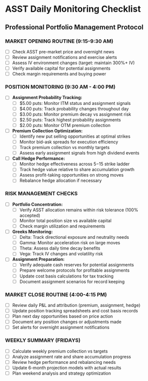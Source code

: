 
# ASST Daily Monitoring Checklist
## Professional Portfolio Management Protocol

### **MARKET OPENING ROUTINE (9:15-9:30 AM)**
- [ ] Check ASST pre-market price and overnight news
- [ ] Review assignment notifications and exercise alerts  
- [ ] Assess IV environment changes (target: maintain 300%+ IV)
- [ ] Verify available capital for potential assignments
- [ ] Check margin requirements and buying power

### **POSITION MONITORING (9:30 AM - 4:00 PM)**
- [ ] **Assignment Probability Tracking:**
  - [ ] $5.00 puts: Monitor ITM status and assignment signals
  - [ ] $4.00 puts: Track probability changes throughout day
  - [ ] $3.00 puts: Monitor premium decay vs assignment risk
  - [ ] $2.50 puts: Track highest probability assignments
  - [ ] $2.00 puts: Monitor OTM premium collection

- [ ] **Premium Collection Optimization:**
  - [ ] Identify new put selling opportunities at optimal strikes
  - [ ] Monitor bid-ask spreads for execution efficiency
  - [ ] Track premium collection vs monthly targets
  - [ ] Assess early assignment signals from high dividend events

- [ ] **Call Hedge Performance:**
  - [ ] Monitor hedge effectiveness across $5-$15 strike ladder
  - [ ] Track hedge value relative to share accumulation growth
  - [ ] Assess profit-taking opportunities on strong moves
  - [ ] Rebalance hedge allocation if necessary

### **RISK MANAGEMENT CHECKS**
- [ ] **Portfolio Concentration:**
  - [ ] Verify ASST allocation remains within risk tolerance (100% accepted)
  - [ ] Monitor total position size vs available capital
  - [ ] Check margin utilization and requirements

- [ ] **Greeks Monitoring:**
  - [ ] Delta: Track directional exposure and neutrality needs
  - [ ] Gamma: Monitor acceleration risk on large moves
  - [ ] Theta: Assess daily time decay benefits
  - [ ] Vega: Track IV changes and volatility risk

- [ ] **Assignment Preparation:**
  - [ ] Verify adequate cash reserves for potential assignments
  - [ ] Prepare welcome protocols for profitable assignments
  - [ ] Update cost basis calculations for tax tracking
  - [ ] Document assignment scenarios for record keeping

### **MARKET CLOSE ROUTINE (4:00-4:15 PM)**
- [ ] Review daily P&L and attribution (premium, assignment, hedge)
- [ ] Update position tracking spreadsheets and cost basis records
- [ ] Plan next day opportunities based on price action
- [ ] Document any position changes or adjustments made
- [ ] Set alerts for overnight assignment notifications

### **WEEKLY SUMMARY (FRIDAYS)**
- [ ] Calculate weekly premium collection vs targets
- [ ] Analyze assignment rate and share accumulation progress  
- [ ] Review hedge performance and rebalancing needs
- [ ] Update 6-month projection models with actual results
- [ ] Plan weekend analysis and strategy optimization
